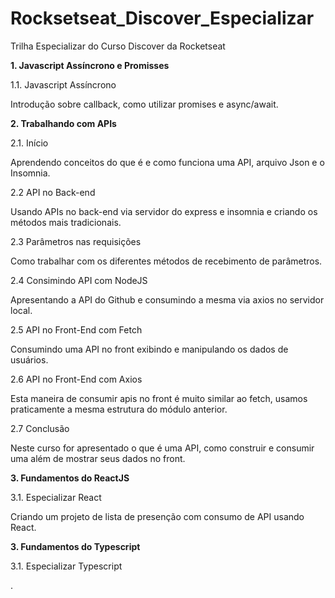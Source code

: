 # Rocksetseat_Discover_Especializar

Trilha Especializar do Curso Discover da Rocketseat

**1. Javascript Assíncrono e Promisses**

1.1. Javascript Assíncrono

<p>Introdução sobre callback, como utilizar promises e async/await.</p>

**2. Trabalhando com APIs**

2.1. Início

<p>Aprendendo conceitos do que é e como funciona uma API, arquivo Json e o Insomnia.</p>

2.2 API no Back-end

<p>Usando APIs no back-end via servidor do express e insomnia e criando os métodos mais tradicionais.</p>

2.3 Parâmetros nas requisições

<p>Como trabalhar com os diferentes métodos de recebimento de parâmetros.</p>

2.4 Consimindo API com NodeJS

<p>Apresentando a API do Github e consumindo a mesma via axios no servidor local.</p>

2.5 API no Front-End com Fetch

<p>Consumindo uma API no front exibindo e manipulando os dados de usuários.</p>

2.6 API no Front-End com Axios

<p>Esta maneira de consumir apis no front é muito similar ao fetch, usamos praticamente a mesma estrutura do módulo anterior.</p>

2.7 Conclusão

<p>Neste curso for apresentado o que é uma API, como construir e consumir uma além de mostrar seus dados no front.</p>

**3. Fundamentos do ReactJS**

3.1. Especializar React

<p>Criando um projeto de lista de presenção com consumo de API usando React.</p>

**3. Fundamentos do Typescript**

3.1. Especializar Typescript

<p>.</p>
